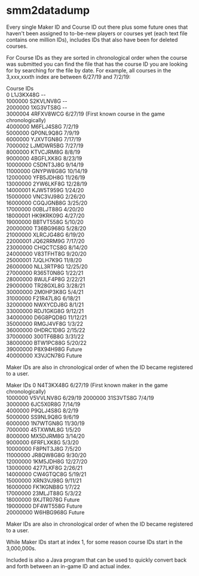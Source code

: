 # smm2datadump
Every single Maker ID and Course ID out there plus some future ones that haven't been assigned to to-be-new players or courses yet (each text file contains one million IDs), includes IDs that also have been for deleted courses. 
  
For Course IDs as they are sorted in chronological order when the course was submitted you can find the file that has the course ID you are looking for by searching for the file by date. For example, all courses in the 3,xxx,xxxth index are between 6/27/19 and 7/2/19: 

Course IDs  
0 L1J3KX48G --  
1000000 S2KVLNV8G --  
2000000 1XG3VTS8G --  
3000004 4RFXV8WCG 6/27/19 (First known course in the game chronologically)  
4000000 M6FLJ4S8G 7/2/19  
5000000 QP0NL9Q8G 7/9/19  
6000000 YJXVTGN8G 7/17/19  
7000002 LJMDWR5BG 7/27/19  
8000000 KTVCJRM8G 8/8/19  
9000000 4BGFLXK8G 8/23/19  
10000000 C5DNT3J8G 9/14/19  
11000000 GNYPW8G8G 10/14/19  
12000000 YFB5JDH8G 11/26/19  
13000000 2YW6LKF8G 12/28/19  
14000001 KJW5T959G 1/24/20  
15000000 VNC3VJ98G 2/26/20  
16000000 CGQJGNB8G 3/25/20  
17000000 00BLJT88G 4/20/20  
18000001 HK9KRK09G 4/27/20  
19000000 BBTVT558G 5/10/20  
20000000 T36BG968G 5/28/20  
21000000 XLRCJG48G 6/19/20  
22000001 JQ62RRM9G 7/17/20  
23000000 CHQCTCS8G 8/14/20  
24000000 V83TFHT8G 9/20/20  
25000001 7JQLH7K9G 11/8/20  
26000000 NLL3RTP8G 12/25/20  
27000000 R365T0N8G 1/22/21  
28000000 8WJLF4P8G 2/22/21  
29000000 TR28GXL8G 3/28/21  
30000000 2M0HP3K8G 5/4/21  
31000000 F21R47L8G 6/18/21  
32000000 NWXYCDJ8G 8/1/21  
33000000 RDJ1GKG8G 9/12/21  
34000000 D6G8PQD8G 11/12/21  
35000000 RMGJ4VF8G 1/3/22  
36000000 0HDRC1D8G 2/15/22  
37000000 300TF6B8G 3/31/22  
38000000 BTW1PC88G 5/20/22  
39000000 P8X94H98G Future  
40000000 X3VJCN78G Future
  
Maker IDs are also in chronological order of when the ID became registered to a user. 
  
Maker IDs 
0 N4T3KX48G 6/27/19 (First known maker in the game chronologically)   
1000000 V5VVLNV8G 6/29/19 
2000000 31S3VTS8G 7/4/19  
3000000 6JC5X0R8G 7/14/19  
4000000 P9QLJ4S8G 8/2/19  
5000000 SS9NL9Q8G 9/6/19  
6000000 1N7WTGN8G 11/30/19  
7000000 45TXWML8G 1/5/20  
8000000 MX5DJRM8G 3/14/20  
9000000 6FRFLXK8G 5/3/20  
10000000 F8PNT3J8G 7/5/20  
11000000 JR8QW8G8G 9/30/20  
12000000 1KM5JDH8G 12/27/20  
13000000 4277LKF8G 2/26/21  
14000000 CW4GTQC8G 5/19/21  
15000000 XRN3VJ98G 9/11/21  
16000000 FK1KGNB8G 1/7/22  
17000000 23MLJT88G 5/3/22  
18000000 9XJTR078G Future  
19000000 DF4WT558G Future  
20000000 W6HBG968G Future  
  
Maker IDs are also in chronological order of when the ID became registered to a user.
  
While Maker IDs start at index 1, for some reason course IDs start in the 3,000,000s.  
  
Included is also a Java program that can be used to quickly convert back and forth between an in-game ID and actual index.  
